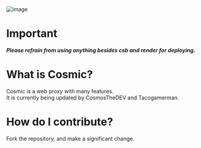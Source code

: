 

![image](https://github.com/CosmicProxy-DEV/Cosmic/assets/119009502/6da230da-c1c5-4d79-9f7d-297daa0958b9)

# Important 
***Please refrain from using anything besides csb and render for deploying.***

# What is Cosmic? 

Cosmic is a web proxy with many features.
<br>
It is currently being updated by CosmosTheDEV and Tacogamerman.

# How do I contribute?
Fork the repository, and make a significant change.
